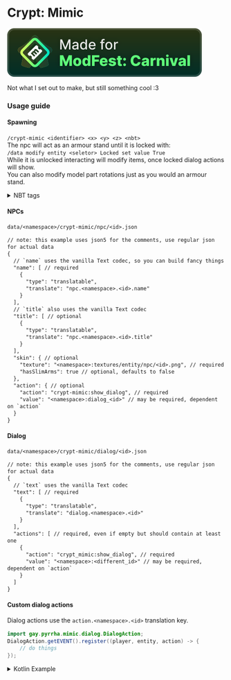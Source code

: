 # Crypt: Mimic
[![Made for ModFest: Carnival](https://raw.githubusercontent.com/ModFest/art/v2/badge/svg/carnival/cozy.svg)](https://modfest.net/carnival)

Not what I set out to make, but still something cool :3

### Usage guide
#### Spawning
`/crypt-mimic <identifier> <x> <y> <z> <nbt>`\
The npc will act as an armour stand until it is locked with:\
`/data modify entity <seletor> Locked set value True`\
While it is unlocked interacting will modify items, once locked dialog actions will show.\
You can also modify model part rotations just as you would an armour stand.
<details>
<summary>NBT tags</summary>

```
NpcId - The npc types id
ArmourItems - A list of item stack compounds
HandItems - A list of item stack compounds
Small - Boolean for small model
Locked - Boolean for locked model
Pose - Compound of pose rotations.
Pose.Head - A list of floats, euler for Head rotation.
Pose.Body - A list of floats, euler for Body rotation.
Pose.LeftArm - A list of floats, euler for Left Arm rotation.
Pose.RightArm - A list of floats, euler for Right Arm rotation.
Pose.LeftLeg - A list of floats, euler for Left Leg rotation.
Pose.RightLeg - A list of floats, euler for Right Leg rotation.
```
</details>

#### NPCs
`data/<namespace>/crypt-mimic/npc/<id>.json`
```json5
// note: this example uses json5 for the comments, use regular json for actual data
{
  // `name` uses the vanilla Text codec, so you can build fancy things
  "name": [ // required
    {
      "type": "translatable",
      "translate": "npc.<namespace>.<id>.name"
    }
  ],
  // `title` also uses the vanilla Text codec
  "title": [ // optional
    {
      "type": "translatable",
      "translate": "npc.<namespace>.<id>.title"
    }
  ],
  "skin": { // optional
    "texture": "<namespace>:textures/entity/npc/<id>.png", // required
    "hasSlimArms": true // optional, defaults to false
  },
  "action": { // optional
    "action": "crypt-mimic:show_dialog", // required
    "value": "<namespace>:dialog_<id>" // may be required, dependent on `action`
  }
}
```
#### Dialog
`data/<namespace>/crypt-mimic/dialog/<id>.json`
```json5
// note: this example uses json5 for the comments, use regular json for actual data
{
  // `text` uses the vanilla Text codec
  "text": [ // required
    {
      "type": "translatable",
      "translate": "dialog.<namespace>.<id>"
    }
  ],
  "actions": [ // required, even if empty but should contain at least one
    {
      "action": "crypt_mimic:show_dialog", // required
      "value": "<namespace>:<different_id>" // may be required, dependent on `action`
    }
  ]
}
```
#### Custom dialog actions
Dialog actions use the `action.<namespace>.<id>` translation key.
```java
import gay.pyrrha.mimic.dialog.DialogAction;
DialogAction.getEVENT().register((player, entity, action) -> {
    // do things
});
```
<details>
<summary>Kotlin Example</summary>

```kotlin
import gay.pyrrha.mimic.dialog.DialogAction
DialogAction.EVENT.register { player, entity, action ->
    // do things (but in kotlin :3)
}
```

</details>


